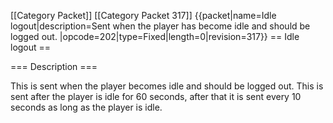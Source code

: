 \[\[Category Packet\]\] \[\[Category Packet 317\]\] {{packet\|name=Idle
logout\|description=Sent when the player has become idle and should be
logged out. \|opcode=202\|type=Fixed\|length=0\|revision=317}} == Idle
logout ==

=== Description ===

This is sent when the player becomes idle and should be logged out. This
is sent after the player is idle for 60 seconds, after that it is sent
every 10 seconds as long as the player is idle.
